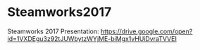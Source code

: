 # Steamworks2017
Steamworks 2017
Presentation:
https://drive.google.com/open?id=1VXDEgu3z92tJUWbytzWYjME-biMgx1vHUiDvraTVVEI
